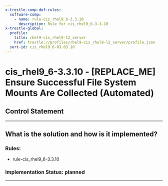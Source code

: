 ```yaml
---
x-trestle-comp-def-rules:
  software-comp:
    - name: rule-cis_rhel9_6-3.3.10
      description: Rule for cis_rhel9_6-3.3.10
x-trestle-global:
  profile:
    title: rhel9-cis_rhel9-l2_server
    href: trestle://profiles/rhel9-cis_rhel9-l2_server/profile.json
  sort-id: cis_rhel9_6-03.03.10
---
```


# cis_rhel9_6-3.3.10 - \[REPLACE_ME\] Ensure Successful File System Mounts Are Collected (Automated)

## Control Statement

______________________________________________________________________

## What is the solution and how is it implemented?

<!-- For implementation status enter one of: implemented, partial, planned, alternative, not-applicable -->

<!-- Note that the list of rules under ### Rules: is read-only and changes will not be captured after assembly to JSON -->

<!-- Add control implementation description here for control: cis_rhel9_6-3.3.10 -->

### Rules:

  - rule-cis_rhel9_6-3.3.10

### Implementation Status: planned

______________________________________________________________________

